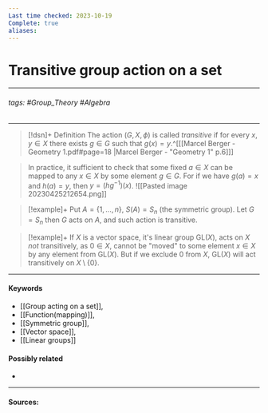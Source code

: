 ```yaml
---
Last time checked: 2023-10-19
Complete: true
aliases:
---
```

# Transitive group action on a set
***
###### tags: #Group_Theory #Algebra 
***
>[!dsn]+ Definition
>The action $(G,X,\phi)$ is called *transitive* if for every $x,y\in X$ there exists $g\in G$ such that $g(x)=y$.^[[[Marcel Berger - Geometry 1.pdf#page=18 |Marcel Berger - "Geometry 1" p.6]]]

>In practice, it sufficient to check that some fixed $a\in X$ can be mapped to any $x\in X$ by some element $g\in G$. For if we have $g(a)=x$ and $h(a)=y$, then $y=(hg^{-1})(x)$.
>![[Pasted image 20230425212654.png]]

>[!example]+ 
>Put $A=\{1,\dots,n\}$, $S(A)=S_{n}$ (the symmetric group). Let $G=S_{n}$ then $G$ acts on $A$, and such action is transitive.

>[!example]+
>If $X$ is a vector space, it's linear group $\text{GL}(X)$, acts on $X$ *not* transitively, as $0\in X$, cannot be "moved" to some element $x\in X$ by any element from $\text{GL}(X)$. But if we exclude $0$ from $X$, $\text{GL}(X)$ will act transitively on $X\setminus\{0\}$.
***
#### Keywords
- [[Group acting on a set]],
- [[Function(mapping)]],
- [[Symmetric group]],
- [[Vector space]],
- [[Linear groups]]
#### Possibly related
- 
***
#### Sources: